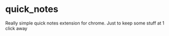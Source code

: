 # quick_notes
Really simple quick notes extension for chrome. Just to keep some stuff at 1 click away
